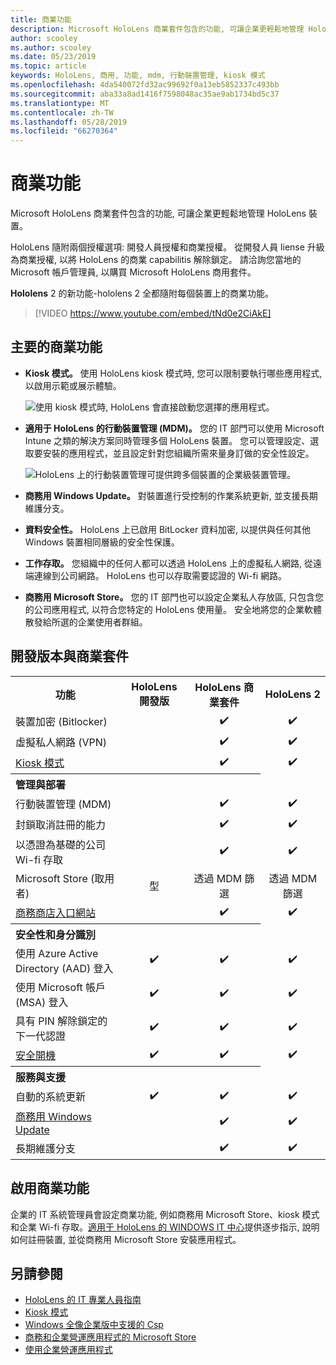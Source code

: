 ```yaml
---
title: 商業功能
description: Microsoft HoloLens 商業套件包含的功能, 可讓企業更輕鬆地管理 HoloLens 裝置。  HoloLens 2 預設是以商業功能 equipt。
author: scooley
ms.author: scooley
ms.date: 05/23/2019
ms.topic: article
keywords: HoloLens, 商用, 功能, mdm, 行動裝置管理, kiosk 模式
ms.openlocfilehash: 4da540072fd32ac99692f0a13eb5852337c493bb
ms.sourcegitcommit: aba33a8ad1416f7598048ac35ae9ab1734bd5c37
ms.translationtype: MT
ms.contentlocale: zh-TW
ms.lasthandoff: 05/28/2019
ms.locfileid: "66270364"
---
```

# <a name="commercial-features"></a>商業功能

Microsoft HoloLens 商業套件包含的功能, 可讓企業更輕鬆地管理 HoloLens 裝置。

HoloLens 隨附兩個授權選項: 開發人員授權和商業授權。  從開發人員 liense 升級為商業授權, 以將 HoloLens 的商業 capabilitis 解除鎖定。  請洽詢您當地的 Microsoft 帳戶管理員, 以購買 Microsoft HoloLens 商用套件。

**Hololens** 2 的新功能-hololens 2 全都隨附每個裝置上的商業功能。

>[!VIDEO https://www.youtube.com/embed/tNd0e2CiAkE]

## <a name="key-commercial-features"></a>主要的商業功能

* **Kiosk 模式。** 使用 HoloLens kiosk 模式時, 您可以限制要執行哪些應用程式, 以啟用示範或展示體驗。

  ![使用 kiosk 模式時, HoloLens 會直接啟動您選擇的應用程式。](images/201608-kioskmode-400px.png)

* **適用于 HoloLens 的行動裝置管理 (MDM)。** 您的 IT 部門可以使用 Microsoft Intune 之類的解決方案同時管理多個 HoloLens 裝置。 您可以管理設定、選取要安裝的應用程式，並且設定針對您組織所需來量身訂做的安全性設定。

  ![HoloLens 上的行動裝置管理可提供跨多個裝置的企業級裝置管理。](images/201608-enterprisemanagement-400px.png)
   
* **商務用 Windows Update。** 對裝置進行受控制的作業系統更新, 並支援長期維護分支。
* **資料安全性。** HoloLens 上已啟用 BitLocker 資料加密, 以提供與任何其他 Windows 裝置相同層級的安全性保護。
* **工作存取。** 您組織中的任何人都可以透過 HoloLens 上的虛擬私人網路, 從遠端連線到公司網路。 HoloLens 也可以存取需要認證的 Wi-fi 網路。
* **商務用 Microsoft Store。** 您的 IT 部門也可以設定企業私人存放區, 只包含您的公司應用程式, 以符合您特定的 HoloLens 使用量。 安全地將您的企業軟體散發給所選的企業使用者群組。

## <a name="development-edition-vs-commercial-suite"></a>開發版本與商業套件

<table>
<tr>
<th>功能</th><th>HoloLens 開發版</th><th>HoloLens 商業套件</th><th>HoloLens 2</th>
</tr><tr>
<td>裝置加密 (Bitlocker)</td><td></td><td style="text-align: center;">✔️</td><td style="text-align: center;">✔️</td>
</tr><tr>
<td>虛擬私人網路 (VPN)</td><td></td><td style="text-align: center;">✔️</td><td style="text-align: center;">✔️</td>
</tr><tr>
<td><a href="using-the-windows-device-portal.md#kiosk-mode">Kiosk 模式</a></td><td></td><td style="text-align: center;">✔️</td><td style="text-align: center;">✔️</td>
</tr><tr>
<th colspan="3" style="text-align: left;"> 管理與部署</th>
</tr><tr>
<td>行動裝置管理 (MDM)</td><td style="text-align: center;"></td><td style="text-align: center;">✔️</td><td style="text-align: center;">✔️</td>
</tr><tr>
<td>封鎖取消註冊的能力</td><td></td><td style="text-align: center;">✔️</td><td style="text-align: center;">✔️</td>
</tr><tr>
<td>以憑證為基礎的公司 Wi-fi 存取</td><td></td><td style="text-align: center;">✔️</td><td style="text-align: center;">✔️</td>
</tr><tr>
<td>Microsoft Store (取用者)</td><td style="text-align: center;">型</td><td style="text-align: center;">透過 MDM 篩選</td><td style="text-align: center;">透過 MDM 篩選</td>
</tr><tr>
<td><a href="https://technet.microsoft.com/itpro/windows/manage/working-with-line-of-business-apps">商務商店入口網站</a></td><td></td><td style="text-align: center;">✔️</td><td style="text-align: center;">✔️</td>
</tr><tr>
<th colspan="3" style="text-align: left;"> 安全性和身分識別</th>
</tr><tr>
<td>使用 Azure Active Directory (AAD) 登入</td><td style="text-align: center;">✔️</td><td style="text-align: center;">✔️</td><td style="text-align: center;">✔️</td>
</tr><tr>
<td>使用 Microsoft 帳戶 (MSA) 登入</td><td style="text-align: center;">✔️</td><td style="text-align: center;">✔️</td><td style="text-align: center;">✔️</td>
</tr><tr>
<td>具有 PIN 解除鎖定的下一代認證</td><td style="text-align: center;">✔️</td><td style="text-align: center;">✔️</td><td style="text-align: center;">✔️</td>
</tr><tr>
<td><a href="https://msdn.microsoft.com/windows/hardware/commercialize/manufacture/desktop/secure-boot-overview">安全開機</a></td><td style="text-align: center;">✔️</td><td style="text-align: center;">✔️</td><td style="text-align: center;">✔️</td>
</tr><tr>
<th colspan="3" style="text-align: left;"> 服務與支援</th>
</tr><tr>
<td>自動的系統更新</td><td style="text-align: center;">✔️</td><td style="text-align: center;">✔️</td><td style="text-align: center;">✔️</td>
</tr><tr>
<td><a href="https://technet.microsoft.com/itpro/windows/plan/windows-update-for-business">商務用 Windows Update</a></td><td></td><td style="text-align: center;">✔️</td><td style="text-align: center;">✔️</td>
</tr><tr>
<td>長期維護分支</td><td></td><td style="text-align: center;">✔️</td><td style="text-align: center;">✔️</td>
</tr>
</table>



## <a name="enabling-commercial-features"></a>啟用商業功能

企業的 IT 系統管理員會設定商業功能, 例如商務用 Microsoft Store、kiosk 模式和企業 Wi-fi 存取。[適用于 HoloLens 的 WINDOWS IT 中心](https://docs.microsoft.com/hololens)提供逐步指示, 說明如何註冊裝置, 並從商務用 Microsoft Store 安裝應用程式。

## <a name="see-also"></a>另請參閱
* [HoloLens 的 IT 專業人員指南](https://technet.microsoft.com/itpro/hololens/index)
* [Kiosk 模式](using-the-windows-device-portal.md#kiosk-mode)
* [Windows 全像企業版中支援的 Csp](https://msdn.microsoft.com/library/windows/hardware/dn920025(v=vs.85).aspx#HoloLens)
* [商務和企業營運應用程式的 Microsoft Store](https://blogs.technet.microsoft.com/sbucci/2016/04/13/windows-store-for-business-and-line-of-business-applications/)
* [使用企業營運應用程式](https://technet.microsoft.com/itpro/windows/manage/working-with-line-of-business-apps)
